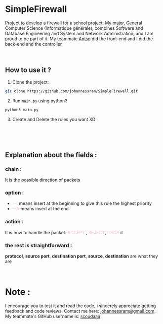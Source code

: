 # SimpleFirewall
Project to develop a firewall for a school project. My major, General Computer Science (Informatique générale), combines Software and Database Engineering and System and Network Administration, and I am proud to be part of it. My teammate [Antso](https://github.com/scoudaaa) did the front-end and I did the back-end and the controller
</br>
</br>
</br>

## How to use it ?
1. Clone the project:
```bash
git clone https://github.com/johannessram/SimpleFirewall.git
```

2. Run `main.py` using python3
```bash
python3 main.py
```

3. Create and Delete the rules you want XD
</br>
</br>
</br>

## Explanation about the fields :
### **chain :**
It is the possible direction of packets

### **option :**
- <a style="color: pink">--I</a> means insert at the beginning to give this rule the highest priority
- <a style="color: pink">--A </a> means insert at the end

### **action :**
It is how to handle the packet: <a style="color: pink"> ACCEPT </a>, <a style="color: pink"> REJECT</a>, <a style="color: pink">DROP </a> it

### **the rest is straightforward :**
**protocol**, **source port**, **destination port**, **source**, **destination** are what they are
</br>
</br>
</br>

# Note :
I encourage you to test it and read the code, i sincerely appreciate getting feedback and code reviews. Contact me here: johannessram@gmail.com.
</br>
My teammate's GitHub username is: [scoudaaa](https://github.com/scoudaaa)
